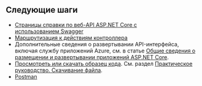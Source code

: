 ## <a name="next-steps"></a>Следующие шаги

* [Страницы справки по веб-API ASP.NET Core с использованием Swagger](xref:tutorials/web-api-help-pages-using-swagger)
* [Маршрутизация к действиям контроллера](xref:mvc/controllers/routing)
* Дополнительные сведения о развертывании API-интерфейса, включая службу приложений Azure, см. в статье [Общие сведения о размещении и развертывании приложений ASP.NET Core](xref:publishing/index).
* [Просмотреть или скачать образец кода](https://github.com/aspnet/Docs/tree/master/aspnetcore/tutorials/first-web-api/sample). См. раздел [Практическое руководство. Скачивание файла](xref:tutorials/index#how-to-download-a-sample).
* [Postman](https://www.getpostman.com/)
